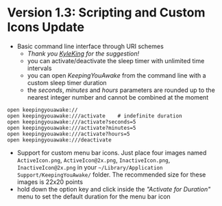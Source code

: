 # Version 1.3: Scripting and Custom Icons Update

- Basic command line interface through URI schemes
	- *Thank you [KyleKing](https://github.com/KyleKing) for the suggestion!*
	- you can activate/deactivate the sleep timer with unlimited time intervals
	- you can open *KeepingYouAwake* from the command line with a custom sleep timer duration
	- the *seconds*, *minutes* and *hours* parameters are rounded up to the nearest integer number and cannot be combined at the moment

```
open keepingyouawake://  
open keepingyouawake:///activate    # indefinite duration  
open keepingyouawake:///activate?seconds=5  
open keepingyouawake:///activate?minutes=5  
open keepingyouawake:///activate?hours=5  
open keepingyouawake:///deactivate
```

- Support for custom menu bar icons. Just place four images named `ActiveIcon.png`, `ActiveIcon@2x.png`, `InactiveIcon.png`, `InactiveIcon@2x.png` in your `~/Library/Application Support/KeepingYouAwake/` folder. The recommended size for these images is 22x20 points
- hold down the option key and click inside the *"Activate for Duration"* menu to set the default duration for the menu bar icon
